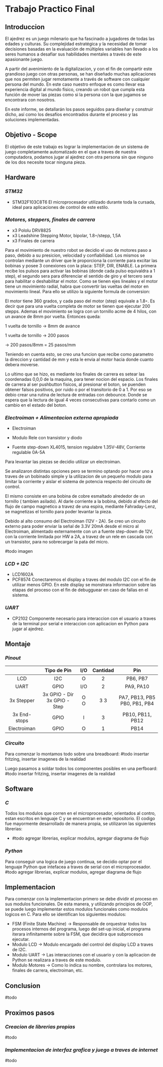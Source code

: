 # Trabajo Practico Final

## Introduccion

El ajedrez es un juego milenario que ha fascinado a jugadores de todas las edades y culturas. Su complejidad estratégica y la necesidad de tomar decisiones basadas en la evaluación de múltiples variables han llevado a los seres humanos a desafiar sus habilidades mentales a través de este apasionante juego.

A partir del avenimiento de la digitalizacion, y con el fin de compartir este grandioso juego con otras personas, se han diseñado muchas aplicaciones que nos permiten jugar remotamente a través de software con cualquier persona del mundo. En este caso nuestro enfoque es como llevar esa experiencia digital al mundo físico, creando un robot que cumpla esta función de mover las piezas como si la persona con la que jugamos se encontrara con nosotros.

En este informe, se detallarán los pasos seguidos para diseñar y construir dicho, así como los desafíos encontrados durante el proceso y las soluciones implementadas.

## Objetivo - Scope

El objetivo de este trabajo es lograr la implementacion de un sistema de juego completamente automatizado en el que a traves de nuestra computadora, podamos jugar al ajedrez con otra persona sin que ninguno de los dos necesite tocar ninguna pieza.

## Hardware

### ***STM32***
- STM32F103C8T6
El microprocesador utilizado durante toda la cursada, ideal para aplicaciones de control de este estilo.

### ***Motores, steppers, finales de carrera***
- x3 Pololu DRV8825
- x3 Leadshine Stepping Motor, bipolar, 1.8◦/stepp, 1,5A
- x3 Finales de carrera

Para el movimiento de nuestro robot se decidio el uso de motores paso a paso, debido a su presicion, velocidad y confiabilidad. Los mismos se controlan mediante un driver que le proporciona la corriente para excitar las bobinas y posee 3 conexiones con la placa: STEP, DIR, ENABLE. La primera recibe los pulsos para activar las bobinas (donde cada pulso equivaldra a 1 step), el segundo sera para diferenciar el sentido de giro y el tercero sera para habilitar o deshabilitar el motor.
Como se tienen ejes lineales y el motor tiene un movimiento radial, habra que convertir las vueltas del motor en movimiento lineal. Para ello se utilizo la siguiente formula de conversion: 

El motor tiene 360 grados, y cada paso del motor (step) equivale a 1.8◦. Es decir que para una vuelta completa de motor se tienen que ejecutar 200 stepps. Ademas el movimiento se logra con un tornillo acme de 4 hilos, con un avance de 8mm por vuelta. Entonces queda:

1 vuelta de tornillo    -> 8mm de avance

1 vuelta de tornillo -> 200 pasos

-> 200 pasos/8mm = 25 pasos/mm

Teniendo en cuenta esto, se creo una funcion que recibe como parametro la direccion y cantidad de mm y esta le envia al motor hacia donde cuanto debera moverse.

Lo ultimo que se hizo, es mediante los finales de carrera es setear las coordenadas 0,0,0 de la maquina, para tener nocion del espacio.
Los finales de carrera al ser pushbutton fisicos, al presionar el boton, se puenden obtener falsos positivos, por ruido o por el transitorio de 0 a 1. Por eso se debio crear una rutina de lectura de entradas con debounce. Donde se espera que la lectura de igual 4 veces consecutivas para contarlo como un cambio en el estado del boton.


### ***Electroiman + Alimentacion externa apropiada***

- Electroiman
  
- Modulo Rele con transistor y diodo

- Fuente step-down XL4015, tension regulabre 1.35V-48V, Corriente regulable 0A-5A

Para levantar las piezas se decidio utilizar un electroiman.

Se analizaron distintas opciones pero se termino optando por hacer uno a traves de un bobinado simple y la utilizacion de un pequeño modulo para limitar la corriente y aislar el sistema de potencia respecto del circuito de control.

El mismo consiste en una bobina de cobre esmaltado alrededor de un tornillo ( tambien asilado). Al darle corriente a la bobina, debido al efecto del flujo de campo magnetico a travez de una espira, mediante Fahraday-Lenz, se magnetizas el tornillo para poder levantar la pieza.

Debido al alto consumo del Electroiman (12V - 2A). Se creo un circuito externo para poder enviar la señal de 3.3V 20mA desde el micro al Electroiman, alimentado externamente con un a fuente step-down de 12V, con la corriente limitada por HW a 2A, a travez de un rele en cascada con un transistor, para no sobrecargar la pata del micro.

#todo imagen

### ***LCD + I2C***
- LCD1602A
- PCF8574
Conectaremos el display a traves del modulo I2C con el fin de utilizar menos GPIO. En este display se monstrara informacion sobre las etapas del proceso con el fin de debugguear en caso de fallas en el sistema.

### ***UART***
- CP2102
Componente necesario para interaccion con el usuario a traves de la terminal por serial e interaccion con aplicacion en Python para jugar al ajedrez.

## Montaje

### ***Pinout***
|              |        **Tipo de Pin**       | **I/O** | **Cantidad** |            **Pin**           |
|:------------:|:----------------------------:|:-------:|:------------:|:----------------------------:|
| LCD          | I2C                          |    O    |       2      | PB6, PB7                     |
| UART         | GPIO                         |   I/O   |       2      | PA9, PA10                    |
| 3x Stepper   | 3x GPIO - Dir 3x GPIO - Step |   O O   |      3 3     | PA7, PB13, PB5 PB0, PB1, PB4 |
| 3x End-stops | GPIO                         |    I    |       3      | PB10, PB11, PB12             |
| Electroiman  | GPIO                         |    O    |       1      | PB14                         |

### ***Circuito***
Para comenzar lo montamos todo sobre una breadboard:
#todo insertar fritzing, insertar imagenes de la realidad

Luego pasamos a soldar todos los componentes posibles en una perfboard:
#todo insertar fritzing, insertar imagenes de la realidad

## Software

### ***C***
Todos los modulos que corren en el microprocesador, orientados al contro, estan escritos en lenguaje C y se encuentran en este repositorio. El codigo fue mayormente desarrollado de manera propia, se utilizaron las siguientes librerias:
- #todo agregar librerias, explicar modulos, agregar diagrama de flujo

### ***Python***
Para conseguir una logica de juego continua, se decidio optar por el lenguaje Python que intefacea a traves de serial con el microprocesador.
#todo agregar librerias, explicar modulos, agregar diagrama de flujo


## Implementacion

Para comenzar con la implementacion primero se debe dividir el proceso en sus modulos funcionales. De esta manera, y utilizando principios de OOP, se puede luego implementar estos modulos funcionales como modulos logicos en C. Para ello se identifican los siguientes modulos:

- FSM (Finite State Machine) -> Responsable de orquestrar todos los procesos internos del programa, luego del set-up inicial, el programa iterara infinitamente sobre la FSM, que decidira que subprocesos ejecutar.
- Modulo LCD -> Modulo encargado del control del display LCD a traves de I2C.
- Modulo UART -> Las interacciones con el usuario y con la aplicacion de Python se realizara a traves de este modulo.
- Modulo Motores -> Como lo indica su nombre, controlara los motores, finales de carrera, electroiman, etc.

## Conclusion
#todo

## Proximos pasos

### ***Creacion de librerias propias***
#todo 
### ***Implementacion de interfaz grafica y juego a traves de internet***
#todo
